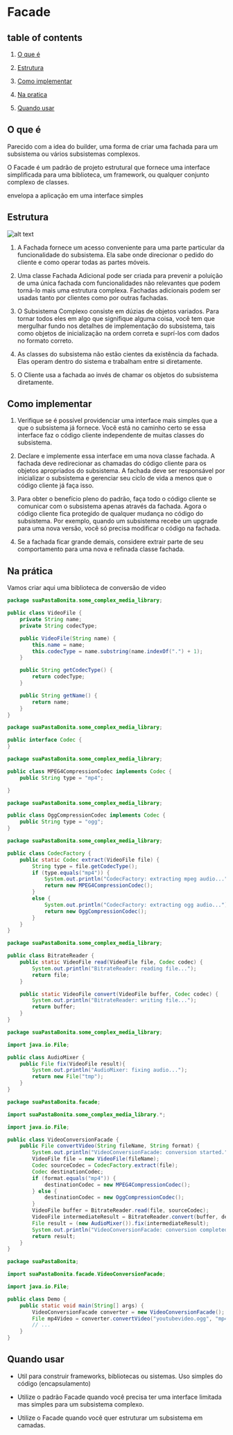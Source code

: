 # Facade

## table of contents

1. [O que é](#o-que-é)

2. [Estrutura](#estrutura)

3. [Como implementar](#como-implementar)

4. [Na pratica](#na-prática)

5. [Quando usar](#quando-usar)

## O que é

Parecido com a idea do builder, uma forma de criar uma fachada para um subsistema ou vários subsistemas complexos.

O Facade é um padrão de projeto estrutural que fornece uma interface simplificada para uma biblioteca, um framework, ou qualquer conjunto complexo de classes.

envelopa a aplicação em uma interface simples

## Estrutura

![alt text](/the-23paterns/imagesmd/FC1.png)



1. A Fachada fornece um acesso conveniente para uma parte particular da funcionalidade do subsistema. Ela sabe onde direcionar o pedido do cliente e como operar todas as partes móveis.

1. Uma classe Fachada Adicional pode ser criada para prevenir a poluição de uma única fachada com funcionalidades não relevantes que podem torná-lo mais uma estrutura complexa. Fachadas adicionais podem ser usadas tanto por clientes como por outras fachadas.

1. O Subsistema Complexo consiste em dúzias de objetos variados. Para tornar todos eles em algo que signifique alguma coisa, você tem que mergulhar fundo nos detalhes de implementação do subsistema, tais como objetos de inicialização na ordem correta e suprí-los com dados no formato correto.

1. As classes do subsistema não estão cientes da existência da fachada. Elas operam dentro do sistema e trabalham entre si diretamente.

1. O Cliente usa a fachada ao invés de chamar os objetos do subsistema diretamente.


## Como implementar

1. Verifique se é possível providenciar uma interface mais simples que a que o subsistema já fornece. Você está no caminho certo se essa interface faz o código cliente independente de muitas classes do subsistema.

1. Declare e implemente essa interface em uma nova classe fachada. A fachada deve redirecionar as chamadas do código cliente para os objetos apropriados do subsistema. A fachada deve ser responsável por inicializar o subsistema e gerenciar seu ciclo de vida a menos que o código cliente já faça isso.

1. Para obter o benefício pleno do padrão, faça todo o código cliente se comunicar com o subsistema apenas através da fachada. Agora o código cliente fica protegido de qualquer mudança no código do subsistema. Por exemplo, quando um subsistema recebe um upgrade para uma nova versão, você só precisa modificar o código na fachada.

1. Se a fachada ficar grande demais, considere extrair parte de seu comportamento para uma nova e refinada classe fachada.


## Na prática

Vamos criar aqui uma biblioteca de conversão de video

```java
package suaPastaBonita.some_complex_media_library;

public class VideoFile {
    private String name;
    private String codecType;

    public VideoFile(String name) {
        this.name = name;
        this.codecType = name.substring(name.indexOf(".") + 1);
    }

    public String getCodecType() {
        return codecType;
    }

    public String getName() {
        return name;
    }
}
```



```java
package suaPastaBonita.some_complex_media_library;

public interface Codec {
}
```



```java
package suaPastaBonita.some_complex_media_library;

public class MPEG4CompressionCodec implements Codec {
    public String type = "mp4";

}
```



```java
package suaPastaBonita.some_complex_media_library;

public class OggCompressionCodec implements Codec {
    public String type = "ogg";
}
```



```java
package suaPastaBonita.some_complex_media_library;

public class CodecFactory {
    public static Codec extract(VideoFile file) {
        String type = file.getCodecType();
        if (type.equals("mp4")) {
            System.out.println("CodecFactory: extracting mpeg audio...");
            return new MPEG4CompressionCodec();
        }
        else {
            System.out.println("CodecFactory: extracting ogg audio...");
            return new OggCompressionCodec();
        }
    }
}
```



```java
package suaPastaBonita.some_complex_media_library;

public class BitrateReader {
    public static VideoFile read(VideoFile file, Codec codec) {
        System.out.println("BitrateReader: reading file...");
        return file;
    }

    public static VideoFile convert(VideoFile buffer, Codec codec) {
        System.out.println("BitrateReader: writing file...");
        return buffer;
    }
}
```



```java
package suaPastaBonita.some_complex_media_library;

import java.io.File;

public class AudioMixer {
    public File fix(VideoFile result){
        System.out.println("AudioMixer: fixing audio...");
        return new File("tmp");
    }
}
```



```java
package suaPastaBonita.facade;

import suaPastaBonita.some_complex_media_library.*;

import java.io.File;

public class VideoConversionFacade {
    public File convertVideo(String fileName, String format) {
        System.out.println("VideoConversionFacade: conversion started.");
        VideoFile file = new VideoFile(fileName);
        Codec sourceCodec = CodecFactory.extract(file);
        Codec destinationCodec;
        if (format.equals("mp4")) {
            destinationCodec = new MPEG4CompressionCodec();
        } else {
            destinationCodec = new OggCompressionCodec();
        }
        VideoFile buffer = BitrateReader.read(file, sourceCodec);
        VideoFile intermediateResult = BitrateReader.convert(buffer, destinationCodec);
        File result = (new AudioMixer()).fix(intermediateResult);
        System.out.println("VideoConversionFacade: conversion completed.");
        return result;
    }
}

```



```java
package suaPastaBonita;

import suaPastaBonita.facade.VideoConversionFacade;

import java.io.File;

public class Demo {
    public static void main(String[] args) {
        VideoConversionFacade converter = new VideoConversionFacade();
        File mp4Video = converter.convertVideo("youtubevideo.ogg", "mp4");
        // ...
    }
}
```

## Quando usar

- Util para construir frameworks, bibliotecas ou sistemas. Uso simples do código (encapsulamento)

- Utilize o padrão Facade quando você precisa ter uma interface limitada mas simples para um subsistema complexo.

- Utilize o Facade quando você quer estruturar um subsistema em camadas.